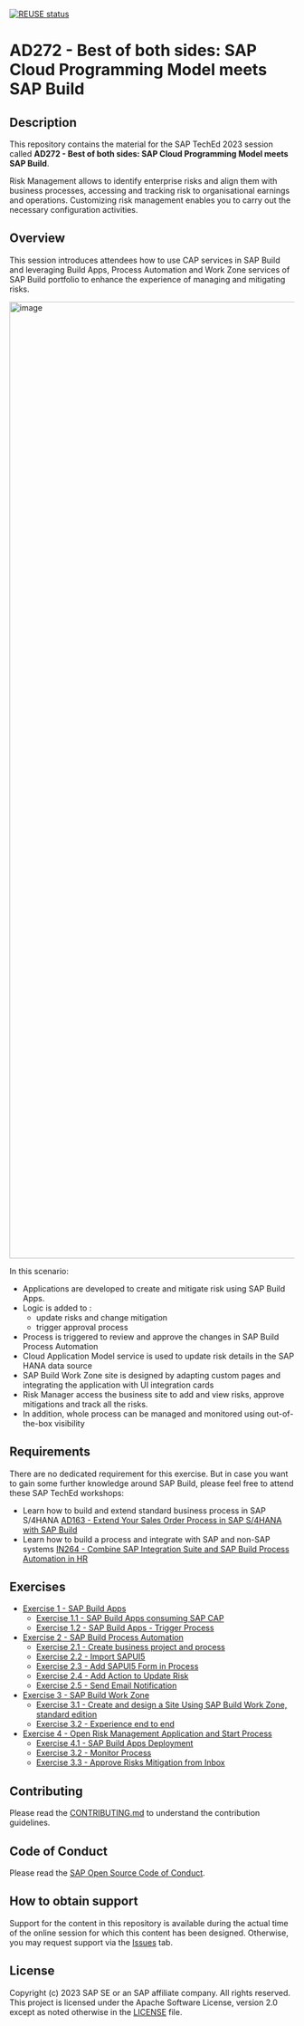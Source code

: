 [![REUSE status](https://api.reuse.software/badge/github.com/SAP-samples/teched2023-AD272)](https://api.reuse.software/info/github.com/SAP-samples/teched2023-AD272)

# AD272 - Best of both sides: SAP Cloud Programming Model meets SAP Build

## Description

This repository contains the material for the SAP TechEd 2023 session called **AD272 - Best of both sides: SAP Cloud Programming Model meets SAP Build**.

Risk Management allows to identify enterprise risks and align them with business processes, accessing and tracking risk to organisational earnings and operations. Customizing risk management enables you to carry out the necessary configuration activities.

## Overview

This session introduces attendees how to use CAP services in SAP Build and leveraging Build Apps, Process Automation and  Work Zone services of SAP Build portfolio to enhance the experience of managing and mitigating risks.

<img width="1690" alt="image" src="https://github.com/SAP-samples/teched2023-AD272/assets/34297037/236409b5-5b19-4864-be86-94eff978f951">

In this scenario: <br>
- Applications are developed to create and mitigate risk using SAP Build Apps.
- Logic is added to :
  - update risks and change mitigation
  - trigger approval process
- Process is triggered to review and approve the changes in SAP Build Process Automation
- Cloud Application Model service is used to update risk details in the SAP HANA data source
- SAP Build Work Zone site is designed by adapting custom pages and integrating the application with UI integration cards
- Risk Manager access the business site to add and view risks, approve mitigations and track all the risks.
- In addition, whole process can be managed and monitored using out-of-the-box visibility


## Requirements

There are no dedicated requirement for this exercise. But in case you want to gain some further knowledge around SAP Build, please feel free to attend these SAP TechEd workshops:
- Learn how to build and extend standard business process in SAP S/4HANA [AD163 - Extend Your Sales Order Process in SAP S/4HANA with SAP Build](https://github.com/SAP-samples/teched2023-AD163)
- Learn how to build a process and integrate with SAP and non-SAP systems [IN264 - Combine SAP Integration Suite and SAP Build Process Automation in HR](https://github.com/SAP-samples/teched2023-IN264)

## Exercises

- [Exercise 1 - SAP Build Apps](exercises/1_SAPBuildApps/)
    - [Exercise 1.1 - SAP Build Apps consuming SAP CAP](exercises/1_SAPBuildApps#exercise-11-consume-a-cap-service-in-sap-build-apps)
    - [Exercise 1.2 - SAP Build Apps - Trigger Process](exercises/1_SAPBuildApps#exercise-12-create-a-process-trigger)
- [Exercise 2 - SAP Build Process Automation](exercises/2_SAPBuildProcessAutomation/)
    - [Exercise 2.1 - Create business project and process](exercises/2_SAPBuildProcessAutomation#exercise-21-sub-exercise-1-description)
    - [Exercise 2.2 - Import SAPUI5](exercises/2_SAPBuildProcessAutomation#exercise-22-sub-exercise-2-description)
    - [Exercise 2.3 - Add SAPUI5 Form in Process](exercises/2_SAPBuildProcessAutomation#exercise-22-sub-exercise-2-description)
    - [Exercise 2.4 - Add Action to Update Risk](exercises/2_SAPBuildProcessAutomation#exercise-22-sub-exercise-2-description)
    - [Exercise 2.5 - Send Email Notification](exercises/2_SAPBuildProcessAutomation#exercise-22-sub-exercise-2-description)
- [Exercise 3 - SAP Build Work Zone](exercises/3_SAPBuildWorkZone/)
    - [Exercise 3.1 - Create and design a Site Using SAP Build Work Zone, standard edition](exercises/3_SAPBuildWorkZone#exercise-31-sub-exercise-1-description)
    - [Exercise 3.2 - Experience end to end](exercises/3_SAPBuildWorkZone#exercise-32-sub-exercise-2-description)
- [Exercise 4 - Open Risk Management Application and Start Process](exercises/4_OpenAppAndStartProcess/)
    - [Exercise 4.1 - SAP Build Apps Deployment](exercises/4_OpenAppAndStartProcess#exercise-41-sap-build-apps-deployment)
    - [Exercise 3.2 - Monitor Process](exercises/4_OpenAppAndStartProcess#exercise-42-sub-exercise-2-description)
    - [Exercise 3.3 - Approve Risks Mitigation from Inbox](exercises/4_OpenAppAndStartProcess#exercise-43-sub-exercise-3-description)



## Contributing
Please read the [CONTRIBUTING.md](./CONTRIBUTING.md) to understand the contribution guidelines.

## Code of Conduct
Please read the [SAP Open Source Code of Conduct](https://github.com/SAP-samples/.github/blob/main/CODE_OF_CONDUCT.md).

## How to obtain support

Support for the content in this repository is available during the actual time of the online session for which this content has been designed. Otherwise, you may request support via the [Issues](../../issues) tab.

## License
Copyright (c) 2023 SAP SE or an SAP affiliate company. All rights reserved. This project is licensed under the Apache Software License, version 2.0 except as noted otherwise in the [LICENSE](LICENSES/Apache-2.0.txt) file.
